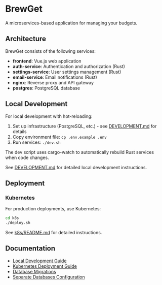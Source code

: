 # BrewGet

A microservices-based application for managing your budgets.

## Architecture

BrewGet consists of the following services:

- **frontend**: Vue.js web application
- **auth-service**: Authentication and authorization (Rust)
- **settings-service**: User settings management (Rust)
- **email-service**: Email notifications (Rust)
- **nginx**: Reverse proxy and API gateway
- **postgres**: PostgreSQL database

## Local Development

For local development with hot-reloading:

1. Set up infrastructure (PostgreSQL, etc.) - see [DEVELOPMENT.md](DEVELOPMENT.md) for details
2. Copy environment file: `cp .env.example .env`
3. Run services: `./dev.sh`

The dev script uses cargo-watch to automatically rebuild Rust services when code changes.

See [DEVELOPMENT.md](DEVELOPMENT.md) for detailed local development instructions.

## Deployment

### Kubernetes

For production deployments, use Kubernetes:

```bash
cd k8s
./deploy.sh
```

See [k8s/README.md](k8s/README.md) for detailed instructions.

## Documentation

- [Local Development Guide](DEVELOPMENT.md)
- [Kubernetes Deployment Guide](k8s/README.md)
- [Database Migrations](backend/MIGRATIONS.md)
- [Separate Databases Configuration](backend/SEPARATE_DATABASES.md)
